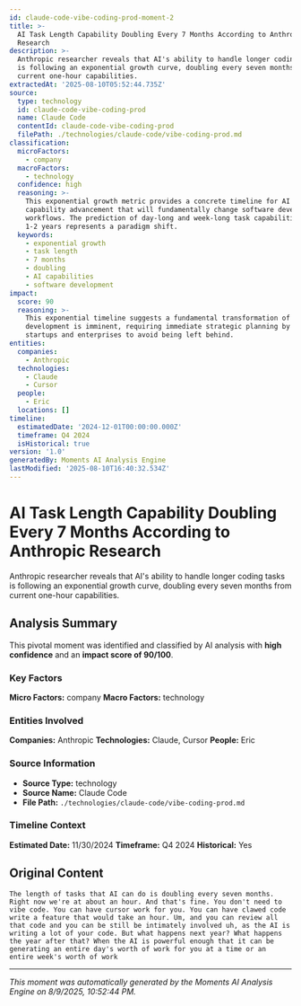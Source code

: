 ```yaml
---
id: claude-code-vibe-coding-prod-moment-2
title: >-
  AI Task Length Capability Doubling Every 7 Months According to Anthropic
  Research
description: >-
  Anthropic researcher reveals that AI's ability to handle longer coding tasks
  is following an exponential growth curve, doubling every seven months from
  current one-hour capabilities.
extractedAt: '2025-08-10T05:52:44.735Z'
source:
  type: technology
  id: claude-code-vibe-coding-prod
  name: Claude Code
  contentId: claude-code-vibe-coding-prod
  filePath: ./technologies/claude-code/vibe-coding-prod.md
classification:
  microFactors:
    - company
  macroFactors:
    - technology
  confidence: high
  reasoning: >-
    This exponential growth metric provides a concrete timeline for AI
    capability advancement that will fundamentally change software development
    workflows. The prediction of day-long and week-long task capabilities within
    1-2 years represents a paradigm shift.
  keywords:
    - exponential growth
    - task length
    - 7 months
    - doubling
    - AI capabilities
    - software development
impact:
  score: 90
  reasoning: >-
    This exponential timeline suggests a fundamental transformation of software
    development is imminent, requiring immediate strategic planning by all AI
    startups and enterprises to avoid being left behind.
entities:
  companies:
    - Anthropic
  technologies:
    - Claude
    - Cursor
  people:
    - Eric
  locations: []
timeline:
  estimatedDate: '2024-12-01T00:00:00.000Z'
  timeframe: Q4 2024
  isHistorical: true
version: '1.0'
generatedBy: Moments AI Analysis Engine
lastModified: '2025-08-10T16:40:32.534Z'
---
```

# AI Task Length Capability Doubling Every 7 Months According to Anthropic Research

Anthropic researcher reveals that AI's ability to handle longer coding tasks is following an exponential growth curve, doubling every seven months from current one-hour capabilities.

## Analysis Summary

This pivotal moment was identified and classified by AI analysis with **high confidence** and an **impact score of 90/100**.

### Key Factors

**Micro Factors:** company
**Macro Factors:** technology

### Entities Involved

**Companies:** Anthropic
**Technologies:** Claude, Cursor
**People:** Eric


### Source Information

- **Source Type:** technology
- **Source Name:** Claude Code
- **File Path:** `./technologies/claude-code/vibe-coding-prod.md`

### Timeline Context

**Estimated Date:** 11/30/2024
**Timeframe:** Q4 2024
**Historical:** Yes

## Original Content

```
The length of tasks that AI can do is doubling every seven months. Right now we're at about an hour. And that's fine. You don't need to vibe code. You can have cursor work for you. You can have clawed code write a feature that would take an hour. Um, and you can review all that code and you can be still be intimately involved uh, as the AI is writing a lot of your code. But what happens next year? What happens the year after that? When the AI is powerful enough that it can be generating an entire day's worth of work for you at a time or an entire week's worth of work
```

---

*This moment was automatically generated by the Moments AI Analysis Engine on 8/9/2025, 10:52:44 PM.*
